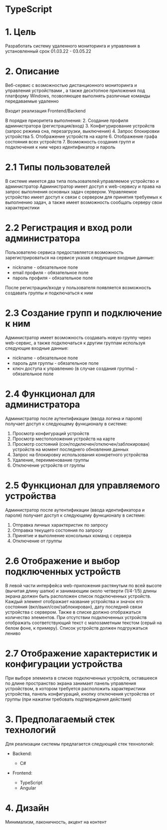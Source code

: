 # TypeScript

# 1. Цель
Разработать систему удаленного мониторинга и управления в установленный срок 01.03.22 - 03.05.22

# 2. Описание
Веб-сервис с возможностью дистанционного мониторинга и управления устройствами
, а также десктопное приложения под платформу Windows, позволяющее выполнять различные команды передаваемые удаленно

Входит реализация Frontend/Backend

В порядке приоритета выполнения:
2. Создание профиля администратора (регистрация/вход)
3. Конфигурирование устройств (запрос режима сна, перезагрузки, выключения)
4. Запрос блокировки устройства
5. Отображение устройств на карте
6. Отображение графа состояния всех устройств
7. Возможность создания групп и подключения к ним через идентификатор и пароль

# 2.1 Типы пользователей
В системе имеется два типа пользователей:управляемое устройство и администратор 
Администратор имеет доступ к web-сервису и права на запрос выполнения основных задач сервером.
Управляемое устройство имеет доступ к связи с сервером для принятия требуемых к выполнению задач, а также имеет возможность сообщать серверу свои характеристики

# 2.2 Регистрация и вход роли администратора
Пользователю сервиса предоставляется возможность зарегистрироваться на сервисе указав следующие входные данные:

* nickname - обязательное поле
* email профиля - обязательное поле
* пароль профиля - обязательное поле

После регистрации/входе у пользователя появляется возможность создавать группы и подключаться к ним

# 2.3 Создание групп и подключение к ним
Администратор имеет возможность создавать новую группу через web-сервис, а также подключаться к другим группам используя следующие входные данные:

* nickname - обязательное поле
* пароль для группы - обязательное поле
* ключ доступа к управлению (в случае создания группы) - обязательное поле
  
# 2.4 Функционал для администратора
Администратор после аутентификации (ввода логина и пароля) получает доступ к следующему функционалу в системе:

1. Просмотр конфигураций устройств
3. Просмотр местоположения устройств на карте
4. Просмотр состояний (сон/подключен/отключен/заблокирован) устройств на момент последнего обновления данных
5. Запрос на блокировку использования конкретного устройства
6. Удаление, переименование группы
7. Отключение устройств от группы


# 2.5 Функционал для управляемого устройства
Администратор после аутентификации (ввода идентификатора и пароля) получает доступ к следующему функционалу в системе:

1. Отправка личных характеристик по запросу
2. Отправка текущего состояния по запросу
3. Принятие и выполнение консольных команд с сервера
4. Отключение от группы

# 2.6 Отображение и выбор подключенных устройств
В левой части интерфейса web-приложения растянутым по всей высоте (вычитая длину шапки) и занимающим около четверти (1/4-1/5) длины экрана должен быть расположен список подключенных устройств. Каждый элемент отображает название устройства и значок его состояния (вкл/выкл/сон/заблокирован), дату последней связи устройства с сервером. Также в списке должно отображаться количество элементов. При отсутствии подключенных устройств отображать соответствующий текст с малозаметным текстом (серый на белом фоне, к примеру). Список устройств должен подгружаться лениво

# 2.7 Отображение характеристик и конфигурации устройства
При выборе элемента в списке подключенных устройств, оставшееся по длине пространство экрана занимает панель управления устройством, в котором требуется расположить характеристики устройства, панель конфигураций, кнопку отключения устройства от группы (при нажатии требовать подтверждения действия)


# 3. Предполагаемый стек технологий
Для реализации системы предлагается следующий стек технологий:

* Backend:
    - C#

* Frontend:
    - TypeScript
    - Angular

# 4. Дизайн
Минимализм, лаконичность, акцент на контент

